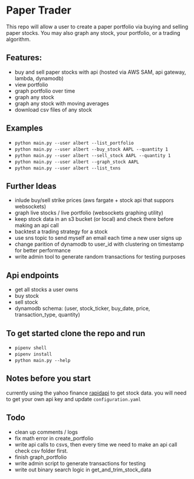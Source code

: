 # Paper Trader
This repo will allow a user to create a paper portfolio via buying and selling paper stocks. You may also graph any stock, your portfolio, or a trading algorithm. 

## Features: 
* buy and sell paper stocks with api (hosted via AWS SAM, api gateway, lambda, dynamodb)
* view portfolio 
* graph portfolio over time 
* graph any stock 
* graph any stock with moving averages 
* download csv files of any stock 
    
## Examples 
* `python main.py --user albert --list_portfolio`
* `python main.py --user albert --buy_stock AAPL --quantity 1`
* `python main.py --user albert --sell_stock AAPL --quantity 1`
* `python main.py --user albert --graph_stock AAPL`
* `python main.py --user albert --list_txns`

## Further Ideas 
* inlude buy/sell strike prices (aws fargate + stock api that suppors websockets)
* graph live stocks / live portfolio (websockets graphing utility)
* keep stock data in an s3 bucket (or local) and check there before making an api call
* backtest a trading strategy for a stock 
* use sns topic to send myself an email each time a new user signs up 
* change parition of dynamodb to user_id with clustering on timestamp for better performance 
* write admin tool to generate random transactions for testing purposes 

## Api endpoints
* get all stocks a user owns 
* buy stock 
* sell stock 
* dynamodb schema: (user, stock_ticker, buy_date, price, transaction_type, quantity) 

## To get started clone the repo and run 

* `pipenv shell`
* `pipenv install`
* `python main.py --help`

## Notes before you start 
currently using the yahoo finance [rapidapi](https://rapidapi.com/sparior/api/yahoo-finance15) to get stock data. you will need to get your own api key and update `configuration.yaml`

## Todo
* clean up comments / logs
* fix math error in create_portfolio
* write api calls to csvs, then every time we need to make an api call check csv folder first. 
* finish graph_portfolio
* write admin script to generate transactions for testing 
* write out binary search logic in get_and_trim_stock_data

